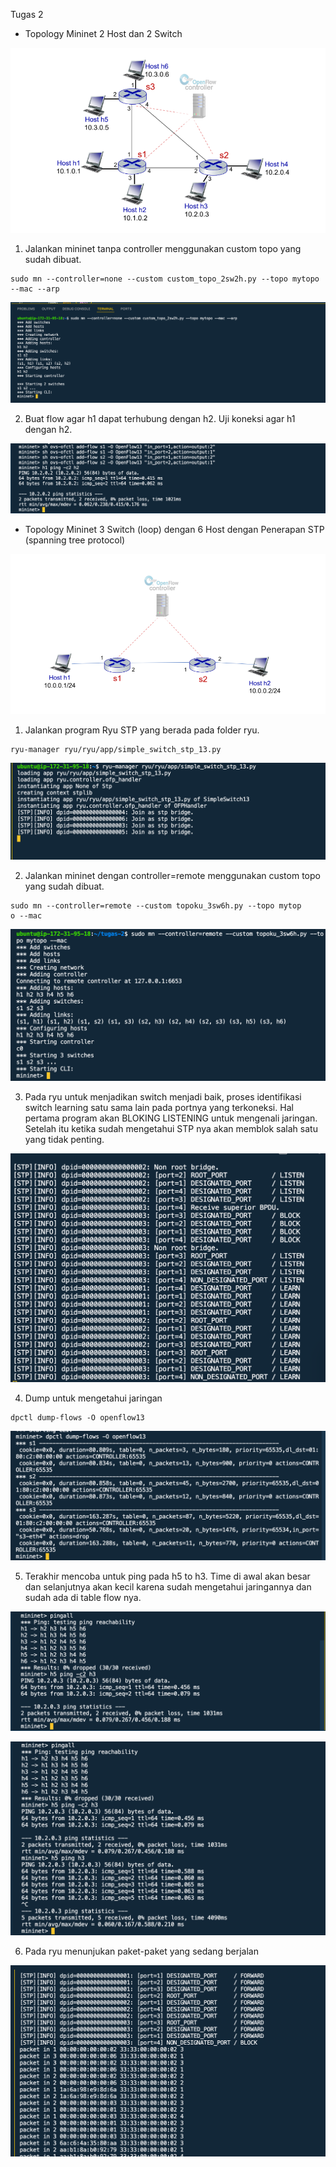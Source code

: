 Tugas 2

- Topology Mininet 2 Host dan 2 Switch

![ss update](./ss-top1.png)

1. Jalankan mininet tanpa controller menggunakan custom topo yang sudah dibuat.

```
sudo mn --controller=none --custom custom_topo_2sw2h.py --topo mytopo --mac --arp
```
![ss update](./ss-15.png)

2. Buat flow agar h1 dapat terhubung dengan h2. Uji koneksi agar h1 dengan h2.

![ss update](./ss-16.png)

-  Topology Mininet 3 Switch (loop) dengan 6 Host dengan Penerapan STP (spanning tree protocol)

![ss update](./ss-top2.png)

1. Jalankan program Ryu STP yang berada pada folder ryu.

```
ryu-manager ryu/ryu/app/simple_switch_stp_13.py
```
![ss update](./ss-17.png)

2. Jalankan mininet dengan controller=remote menggunakan custom topo yang sudah dibuat.

```
sudo mn --controller=remote --custom topoku_3sw6h.py --topo mytop
o --mac
```
![ss update](./ss-18.png)

3. Pada ryu untuk menjadikan switch menjadi baik, proses identifikasi switch learning satu sama lain pada portnya yang terkoneksi. Hal pertama program akan BLOKING LISTENING untuk mengenali jaringan. Setelah itu ketika sudah mengetahui STP nya akan memblok salah satu yang tidak penting.

![ss update](./ss-19.png)

4. Dump untuk mengetahui jaringan

```
dpctl dump-flows -O openflow13
```
![ss update](./ss-20.png)

5. Terakhir mencoba untuk ping pada h5 to h3. Time di awal akan besar dan selanjutnya akan kecil karena sudah mengetahui jaringannya dan sudah ada di table flow nya.

![ss update](./ss-21.png)

![ss update](./ss-23.png)

6. Pada ryu menunjukan paket-paket yang sedang berjalan

![ss update](./ss-22.png)

